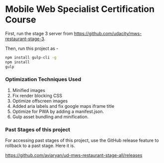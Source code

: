 # Mobile Web Specialist Certification Course

First, run the stage 3 server from https://github.com/udacity/mws-restaurant-stage-3.

Then, run this project as - 

```sh
npm install gulp-cli -g
npm install
gulp
```


### Optimization Techniques Used

1. Minified images
2. Fix render blocking CSS
3. Optimize offscreen images
4. Added aria labels and fix google maps iframe title
5. Optimize for PWA by adding a manifest.json.
6. Gulp asset bundling and minification.


### Past Stages of this project

For accessing past stages of this project, use the GitHub release feature to rollback to a past stage.
Here it is.

https://github.com/aviaryan/ud-mws-restaurant-stage-all/releases
